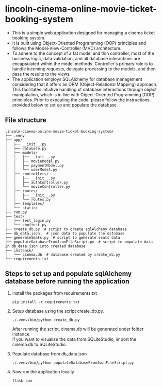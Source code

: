 # lincoln-cinema-online-movie-ticket-booking-system

- This is a simple web application designed for managing a cinema ticket booking system.   
- It is built using Object-Oriented Programming (OOP) principles and follows the Model-View-Controller (MVC) architecture.   
- To adhere to the concept of a fat model and thin controller, most of the business logic, data validation, and all database interactions are encapsulated within the model methods. Controller's primary role is to handle incoming requests, delegate processing to the models, and then pass the results to the views.
- The application employs SQLAlchemy for database management considering that it offers an ORM (Object-Relational Mapping) approach. This facilitates intuitive handling of database interactions through object manipulation, which is in line with Object-Oriented Programming (OOP) principles. Prior to executing the code, please follow the instructions provided below to set up and populate the database.


## File structure
```
lincoln-cinema-online-movie-ticket-booking-system/
├── .venv
├── app/
│   ├── __init__.py
│   ├── database.py
│   ├── models/
│   │   ├── __init__.py 
│   │   ├── movieModel.py
│   │   ├── paymentModel.py
│   │   └── userModel.py 
│   ├── controllers/
│   │   ├── __init__.py 
│   │   ├── authController.py
│   │   └── movieController.py 
│   ├── routes/
│   │   ├── __init__.py 
│   │   └── routes.py 
│   ├── templates/
│   └── static/
├── run.py
├── test/
│   ├── test_login.py
│   └── conftest.py
├── create_db.py  # script to create sqlAlchemy database
├── db_data.json   # json data to populate the database
├── generateSeats.py  # script to generate seats data
├── populateDatabaseFromJsonFileScript.py  # script to populate data in db_data.json into created database
├── instance/
│   └── cinema.db  # database created by create_db.py
└── requirements.txt
```

## Steps to set up and populate sqlAlchemy database before running the application
  1. Install the packages from requirements.txt
     ```
     pip install -r requirements.txt
     ```
    
  2. Setup database using the script create_db.py.
     
     ```
     ./.venv/bin/python create_db.py
     ```
     After running the script, cinema.db will be generated under folder instance.   
     If you want to visualize the data from SQLiteStudio, import the cinema.db to  SQLiteStudio.
     
  4. Populate database from db_data.json
     ```
     ./.venv/bin/python populateDatabaseFromJsonFileScript.py
     ```
  5. Now run the application locally
     ```
     flask run
     ```
    
       
  
